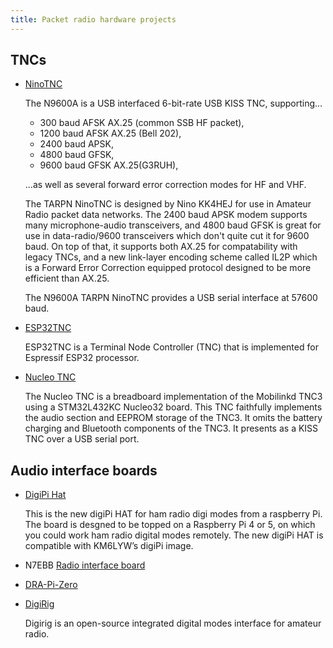 ```yaml
---
title: Packet radio hardware projects
---
```


## TNCs

- [NinoTNC](https://tarpn.net/t/nino-tnc/nino-tnc.html)

  The N9600A is a USB interfaced 6-bit-rate USB KISS TNC, supporting...

  - 300 baud AFSK AX.25 (common SSB HF packet),
  - 1200 baud AFSK AX.25 (Bell 202),
  - 2400 baud APSK,
  - 4800 baud GFSK,
  - 9600 baud GFSK AX.25(G3RUH),

  ...as well as several forward error correction modes for HF and VHF.

  The TARPN NinoTNC is designed by Nino KK4HEJ for use in Amateur Radio packet
  data networks. The 2400 baud APSK modem supports many microphone-audio
  transceivers, and 4800 baud GFSK is great for use in data-radio/9600
  transceivers which don't quite cut it for 9600 baud. On top of that, it
  supports both AX.25 for compatability with legacy TNCs, and a new link-layer
  encoding scheme called IL2P which is a Forward Error Correction equipped
  protocol designed to be more efficient than AX.25.

  The N9600A TARPN NinoTNC provides a USB serial interface at 57600 baud.

- [ESP32TNC](https://github.com/amedes/ESP32TNC)

  ESP32TNC is a Terminal Node Controller (TNC) that is implemented for Espressif ESP32 processor.

- [Nucleo TNC](https://github.com/mobilinkd/NucleoTNC)

  The Nucleo TNC is a breadboard implementation of the Mobilinkd TNC3 using a
  STM32L432KC Nucleo32 board. This TNC faithfully implements the audio section
  and EEPROM storage of the TNC3. It omits the battery charging and Bluetooth
  components of the TNC3. It presents as a KISS TNC over a USB serial port.

## Audio interface boards

- [DigiPi Hat](https://elekitsorparts.com/product/new-digipi-hat-ham-radio-digi-modes-aprs-ft8-ft4-winlink-from-raspberry-pi-km6lyw-digipi-image/)

  This is the new digiPi HAT for ham radio digi modes from a raspberry Pi. The
  board is desgned to be topped on a Raspberry Pi 4 or 5, on which you could
  work ham radio digital modes remotely. The new digiPi HAT is compatible with
  KM6LYW’s digiPi image.

- N7EBB [Radio interface board](https://n7ebb.org/)

- [DRA-Pi-Zero](https://www.masterscommunications.com/products/radio-adapter/dra/drapizero.html)

- [DigiRig](https://digirig.net/)

  Digirig is an open-source integrated digital modes interface for amateur radio.
